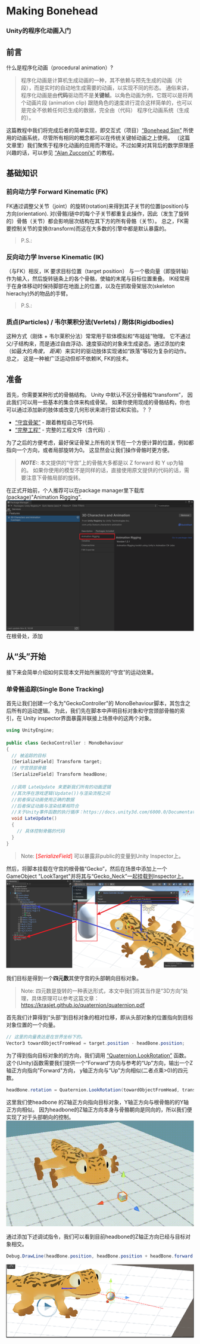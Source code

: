 # Making Bonehead
### Unity的程序化动画入门

## 前言
什么是程序化动画（procedural animation）?
> 程序化动画是计算机生成动画的一种，其不依赖与预先生成的动画（片段），而是实时的自动地生成需要的动画，以实现不同的形态。
通俗来讲， 程序化动画是由**代码**驱动而不是**关键帧**。以角色动画为例，它既可以是将两个动画片段 (animation clip) 跟随角色的速度进行混合这样简单的，也可以是完全不依赖任何已生成的数据，完全由（代码） 程序化动画系统（生成的）。

这篇教程中我们将完成后者的简单实现，即交互式（项目）<a href=https://weaverdev.itch.io/bonehead>“Bonehead Sim”</a> 所使用的动画系统，尽管所有相同的概念都可以在传统关键帧动画之上使用。 （这篇文章里）我们聚焦于程序化动画的应用而不理论。不过如果对其背后的数学原理感兴趣的话，可以参见 <a href=https://www.alanzucconi.com/2017/04/17/procedural-animations>“Alan Zucconi’s”</a>  的教程。

## 基础知识
### 前向动力学 Forward Kinematic (FK)
FK通过调整父关节（joint）的旋转(rotation)来得到其子关节的位置(position)与方向(orientation). 对(骨骼)链中的每个子关节都重复此操作，因此（发生了旋转的）骨骼（关节）都会影响层次结构在其下方的所有骨骼（关节）。 总之，FK需要控制关节的变换(transform)而这在大多数的引擎中都是默认暴露的。
> P.S.: 

### 反向动力学 Inverse Kinematic (IK)
（与FK）相反，IK 要求目标位置（target position） 与一个极向量（即旋转轴）作为输入，然后旋转链条上的各个骨骼，使轴的末尾与目标位置重叠。 IK经常用于在身体移动时保持脚部在地面上的位置，以及在抓取骨架层次(skeleton hierachy)外的物品的手臂。
> P.S.:  

### 质点(Particles) / 韦尔莱积分法(Verlets) / 刚体(Rigidbodies)
这种方式（刚体 + 韦尔莱积分法）常常用于软体模拟和“布娃娃”物理。 它不通过父/子结构来，而是通过自由浮动、速度驱动的对象来生成姿态。通过添加约束（如最大的*角度*， *距离*）来实时的驱动肢体实现诸如“跌落”等较为复杂的动作。 总之， 这是一种被广泛运动但却不依赖IK, FK的技术。

## 准备
首先，你需要某种形式的骨骼结构。 Unity 中默认不区分骨骼和“transform”， 因此我们可以用一些基本的集合体来构成骨架。 如果你使用现成的骨骼结构，你也可以通过添加新的肢体或改变几何形状来进行尝试和实验。？？
- <a href=https://github.com/WeaverDev/filehost/raw/main/Bonehead%20Tutorial/Bonehead_CapsuleSkeleton.unitypackage>“守宫骨架”</a> - 跟着教程自己写代码.
- <a href=https://github.com/WeaverDev/Bonehead>“完整工程”</a>  - 完整的工程文件（含代码）.

为了之后的方便考虑，最好保证骨架上所有的关节在一个方便计算的位置，例如都指向一个方向，或者局部旋转为0。 这显然会让我们操作骨骼时更方便。
> **_NOTE:_**: 本文提供的“守宫”上的骨骼大多都是以 Z forward 和 Y up为轴的。 如果你使用的模型不是同样的话，直接使用原文提供的代码的话，需要注意下骨骼局部的旋转。 

在正式开始前，个人推荐可以在package manager里下载库(package)"Animation Rigging".![20241114182937](https://raw.githubusercontent.com/hwubh/Temp-Pics/main/20241114182937.png)
在根骨处，添加

## 从“头”开始
接下来会简单介绍如何实现本文开始所展现的“守宫”的运动效果。
### 单骨骼追踪(Single Bone Tracking)
首先让我们创建一个名为"GeckoController"的 MonoBehaviour脚本，其包含之后所有的运动逻辑。 为此，我们先在脚本中声明目标对象和守宫颈部骨骼的索引，在 Unity inspector界面暴露并联接上场景中的这两个对象。

```c#
using UnityEngine;

public class GeckoController : MonoBehaviour 
{
  // 被追踪的目标
  [SerializeField] Transform target;
  // 守宫颈部骨骼
  [SerializeField] Transform headBone;
  
  //调用 LateUpdate 来更新我们所有的动画逻辑
  //其次序在游戏逻辑(Update())与渲染流程之间
  //前者保证动画使用正确的数据
  //后者保证动画与渲染结果相符合
  //关于Unity事件函数的执行循序：https://docs.unity3d.com/6000.0/Documentation/Manual/execution-order.html
  void LateUpdate()
  {
    // 具体控制骨骼的代码
  }
}
```
>Note: <span style="color:red"> [*SerializeField*] </span>可以暴露非public的变量到Unity Inspector上。

然后，将脚本挂载在守宫的根骨骼“Gecko”，然后在场景中添加上一个GameObject "LookTarget"并将其与“Gecko_Neck”一起挂载到Inspector上。![20241114174321](https://raw.githubusercontent.com/hwubh/Temp-Pics/main/20241114174321.png)

我们目标是得到一个**四元数**其使守宫的头部朝向目标对象。 
> Note: 四元数是旋转的一种表达形式，本文中我们将其当作是“3D方向”处理，具体原理可以参考这篇文章： https://krasjet.github.io/quaternion/quaternion.pdf

首先我们计算得到“头部”到目标对象的相对位移，即从头部对象的位置指向到目标对象位置的一个向量。
``` c#
// 这里的向量表达是在世界坐标下的。
Vector3 towardObjectFromHead = target.position - headBone.position;
```
为了得到指向目标对象的的方向，我们调用 <a href=https://docs.unity3d.com/ScriptReference/Quaternion.LookRotation.html>“Quaternion.LookRotation”</a> 函数。这个(Unity)函数需要我们提供一个“Forward”方向与参考的“Up”方向，输出一个Z轴正方向指向"Forward"方向， y轴正方向与“Up”方向相似(二者点乘>0)的四元数。 
``` c#
headBone.rotation = Quaternion.LookRotation(towardObjectFromHead, transform.up);
```
这里我们使headbone 的Z轴正方向指向目标对象，Y轴正方向与根骨骼的的Y轴正方向相似。 因为headbone的Z轴正方向本身与骨骼朝向是同向的，所以我们便实现了对于头部朝向的控制。
![onebone2](https://raw.githubusercontent.com/hwubh/Temp-Pics/main/onebone2.gif)

通过添加下述调试指令，我们可以看到目前headbone的Z轴正方向已经与目标对象相交。
``` c#
Debug.DrawLine(headBone.position, headBone.position + headBone.forward * 10, Color.red);
```
![20241114182631](https://raw.githubusercontent.com/hwubh/Temp-Pics/main/20241114182631.png)